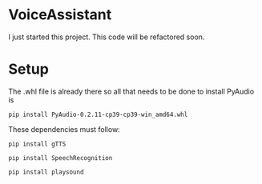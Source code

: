 # VoiceAssistant
I just started this project. This code will be refactored soon.

# Setup

The .whl file is already there so all that needs to be done to install PyAudio is 

```
pip install PyAudio-0.2.11-cp39-cp39-win_amd64.whl
```
These dependencies must follow:

```
pip install gTTS
```

```
pip install SpeechRecognition
```

```
pip install playsound
```
